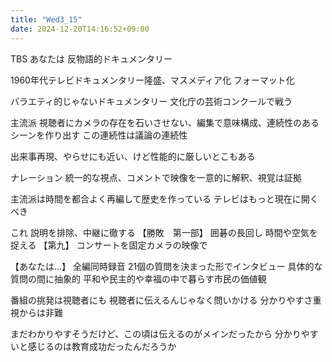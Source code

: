 ```yaml
---
title: "Wed3_15"
date: 2024-12-20T14:16:52+09:00
---
```

TBS あなたは
反物語的ドキュメンタリー

1960年代テレビドキュメンタリー隆盛、マスメディア化
フォーマット化

バラエティ的じゃないドキュメンタリー
文化庁の芸術コンクールで戦う

主流派
視聴者にカメラの存在を石いさせない、編集で意味構成、連続性のあるシーンを作り出す
この連続性は議論の連続性

出来事再現、やらせにも近い、けど性能的に厳しいとこもある

ナレーション
統一的な視点、コメントで映像を一意的に解釈、視覚は証拠

主流派は時間を都合よく再編して歴史を作っている
テレビはもっと現在に開くべき

これ
説明を排除、中継に徹する
【勝敗　第一部】
囲碁の長回し
時間や空気を捉える
【第九】
コンサートを固定カメラの映像で

【あなたは…】
全編同時録音
21個の質問を決まった形でインタビュー
具体的な質問の間に抽象的
平和や民主的や幸福の中で暮らす市民の価値観

番組の挑発は視聴者にも
視聴者に伝えるんじゃなく問いかける
分かりやすさ重視からは非難

まだわかりやすそうだけど、この頃は伝えるのがメインだったから
分かりやすいと感じるのは教育成功だったんだろうか
